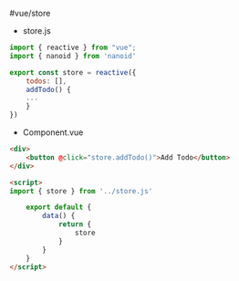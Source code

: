 #vue/store
- store.js
```js
import { reactive } from "vue";
import { nanoid } from 'nanoid'

export const store = reactive({
	todos: [],
	addTodo() {
	...
	}
})
```
- Component.vue
```html
<div>
	<button @click="store.addTodo()">Add Todo</button>
</div>

<script>
import { store } from '../store.js'

	export default {
		data() {
			return {
				store
			}
		}
	}
</script>
```